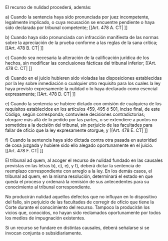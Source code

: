 El recurso de nulidad procederá, además:

a) Cuando la sentencia haya sido pronunciada por juez incompetente, legalmente implicado, o cuya recusación se encuentre pendiente o haya sido declarada por tribunal competente; [[Art. 478 A. CT| ]]

b) Cuando haya sido pronunciada con infracción manifiesta de las normas sobre la apreciación de la prueba conforme a las reglas de la sana crítica; [[Art. 478 B. CT| ]]

c) Cuando sea necesaria la alteración de la calificación jurídica de los hechos, sin modificar las conclusiones fácticas del tribunal inferior; [[Art. 478 C. CT| ]]

d) Cuando en el juicio hubieren sido violadas las disposiciones establecidas por la ley sobre inmediación o cualquier otro requisito para los cuales la ley haya previsto expresamente la nulidad o lo haya declarado como esencial expresamente; [[Art. 478 D. CT| ]]

e) Cuando la sentencia se hubiere dictado con omisión de cualquiera de los requisitos establecidos en los artículos 459, 495 ó 501, inciso final, de este Código, según corresponda; contuviese decisiones contradictorias; otorgare más allá de lo pedido por las partes, o se extendiere a puntos no sometidos a la decisión del tribunal, sin perjuicio de las facultades para fallar de oficio que la ley expresamente otorgue, y [[Art. 478 E. CT| ]]

f) Cuando la sentencia haya sido dictada contra otra pasada en autoridad de cosa juzgada y hubiere sido ello alegado oportunamente en el juicio. [[Art. 478 F. CT| ]]

El tribunal ad quem, al acoger el recurso de nulidad fundado en las causales previstas en las letras b), c), e), y f), deberá dictar la sentencia de reemplazo correspondiente con arreglo a la ley. En los demás casos, el tribunal ad quem, en la misma resolución, determinará el estado en que queda el proceso y ordenará la remisión de sus antecedentes para su conocimiento al tribunal correspondiente.

No producirán nulidad aquellos defectos que no influyan en lo dispositivo del fallo, sin perjuicio de las facultades de corregir de oficio que tiene la Corte durante el conocimiento del recurso. Tampoco la producirán los vicios que, conocidos, no hayan sido reclamados oportunamente por todos los medios de impugnación existentes.

Si un recurso se fundare en distintas causales, deberá señalarse si se invocan conjunta o subsidiariamente.